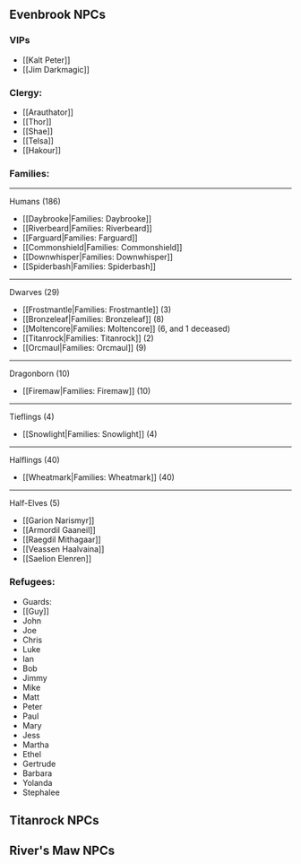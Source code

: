## Evenbrook NPCs

### VIPs
* [[Kalt Peter]]
* [[Jim Darkmagic]]

### Clergy:
* [[Arauthator]]
* [[Thor]]
* [[Shae]]
* [[Telsa]]
* [[Hakour]]

### Families:

---

Humans (186)
* [[Daybrooke|Families: Daybrooke]]
* [[Riverbeard|Families: Riverbeard]]
* [[Farguard|Families: Farguard]]
* [[Commonshield|Families: Commonshield]]
* [[Downwhisper|Families: Downwhisper]]
* [[Spiderbash|Families: Spiderbash]]

---

Dwarves (29)
* [[Frostmantle|Families: Frostmantle]] (3)
* [[Bronzeleaf|Families: Bronzeleaf]] (8)
* [[Moltencore|Families: Moltencore]] (6, and 1 deceased)
* [[Titanrock|Families: Titanrock]] (2)
* [[Orcmaul|Families: Orcmaul]] (9)

---

Dragonborn (10)
* [[Firemaw|Families: Firemaw]] (10)

---

Tieflings (4)
* [[Snowlight|Families: Snowlight]] (4)

---

Halflings (40)
* [[Wheatmark|Families: Wheatmark]] (40)

---

Half-Elves (5)
* [[Garion Narismyr]]
* [[Armordil Gaaneil]]
* [[Raegdil Mithagaar]]
* [[Veassen Haalvaina]]
* [[Saelion Elenren]]

### Refugees:
* Guards:
 * [[Guy]]
 * John
 * Joe
 * Chris
 * Luke
 * Ian
* Bob
* Jimmy
* Mike
* Matt
* Peter
* Paul
* Mary
* Jess
* Martha
* Ethel
* Gertrude
* Barbara
* Yolanda
* Stephalee

## Titanrock NPCs
 
## River's Maw NPCs